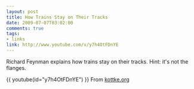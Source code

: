 ```yaml
--- 
layout: post
title: How Trains Stay on Their Tracks
date: 2009-07-07T03:02:00
comments: true
tags:
- links
link: http://www.youtube.com/v/y7h4OtFDnYE
---
```

Richard Feynman explains how trains stay on their tracks. Hint: it's not the flanges. 

{{ youtube(id="y7h4OtFDnYE") }}
From <a href="http://kottke.org" title="Kottke">kottke.org</a>
